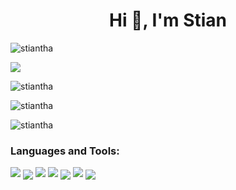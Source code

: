 <h1 align="center">Hi 👋, I'm Stian</h1>
<p align="left"> <img src="https://komarev.com/ghpvc/?username=stiantha&label=Profile%20views&color=0e75b6&style=flat" alt="stiantha" /> </p>

<a href="https://discord.com/users/168427950230732801"><img src="https://img.shields.io/badge/discord-black?style=for-the-badge&logo=discord&logoColor=blue"/></a>
<p><img src="https://github-readme-stats.vercel.app/api/top-langs?username=stiantha&show_icons=true&locale=en&layout=compact" alt="stiantha" /></p>
<p><img src="https://github-readme-stats.vercel.app/api?username=stiantha&show_icons=true&locale=en&layout=compact" alt="stiantha" /></p>
<p><img src="https://github-readme-streak-stats.herokuapp.com/?user=stiantha&layout=compact" alt="stiantha" /></p>
<h3 align="left">Languages and Tools:</h3>
<p>
<a href="https://www.figma.com/@stiantha"><img src="https://img.shields.io/badge/figma-purple?style=for-the-badge&logo=figma&logoColor=ffffff"/></a>
<img align="center" src="https://img.shields.io/badge/HTML-FF8C00?style=for-the-badge&logo=HTML5&logoColor=ffffff"/> <img src="https://img.shields.io/badge/css-1E90FF?style=for-the-badge&logo=css3&logoColor=ffffff"/> <img src="https://img.shields.io/badge/javascript-FFD700?style=for-the-badge&logo=javascript&logoColor=A0522D"/>
<img align="center" src="https://img.shields.io/badge/sass-DA70D6?style=for-the-badge&logo=sass&logoColor=ffffff"/> <img src="https://img.shields.io/badge/astro-454545?style=for-the-badge&logo=astro&logoColor=40E0D0"/>
<img align="center" src="https://img.shields.io/badge/python-black?style=for-the-badge&logo=python&logoColor=yellow"/> </p>




